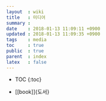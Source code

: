 ```yaml
---
layout  : wiki
title   : 미디어
summary :
date    : 2018-01-13 11:09:11 +0900
updated : 2018-01-13 11:09:35 +0900
tags    : media
toc     : true
public  : true
parent  : index
latex   : false
---
```

* TOC
{:toc}

* [[book]]{도서}
